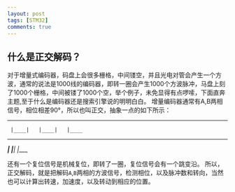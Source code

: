 ```yaml
---
layout: post
tags: [STM32]
comments: true
---
```

## 什么是正交解码？
对于增量式编码器，码盘上会很多栅格，中间镂空，并且光电对管会产生一个方波，通常的说法是1000线的编码器，即转一圈会产生1000个方波脉冲，马盘上刻了1000个栅格，中间被镂了1000个空，举个例子，未免显得有点啰嗦，下面直奔主题,至于什么是编码器还是搜索引擎说的明明白白。
增量编码器通常有A,B两相信号，相位相差90°，所以也叫正交，抽象一点的如下所示：
  ____    _____    _____
     |____|   |____|   |____
   _____    _____
___|   |____|   |____

还有一个复位信号是机械复位，即转了一圈，复位信号会有一个跳变沿。
所以，正交解码，就是把解码`A`,`B`两相的方波信号，检测相位，以及脉冲数和转向，当然也可以计算出转速，加速度，以及转动到相应的位置。

